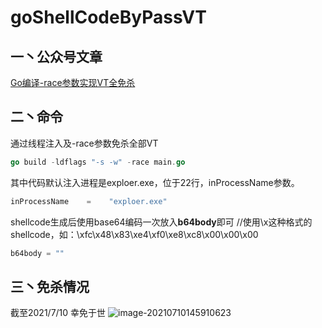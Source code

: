 # goShellCodeByPassVT

## 一丶公众号文章
[Go编译-race参数实现VT全免杀](https://mp.weixin.qq.com/s/GrS6Kf7ZTDHT6cz_W1flfw)

## 二丶命令

通过线程注入及-race参数免杀全部VT

~~~go
go build -ldflags "-s -w" -race main.go
~~~

其中代码默认注入进程是exploer.exe，位于22行，inProcessName参数。
~~~go
inProcessName    =    "exploer.exe"
~~~

shellcode生成后使用base64编码一次放入**b64body**即可    //使用\x这种格式的shellcode，如：\xfc\x48\x83\xe4\xf0\xe8\xc8\x00\x00\x00
~~~go
b64body = ""
~~~


## 三丶免杀情况
截至2021/7/10 幸免于世
![image-20210710145910623](https://typora-mine.oss-cn-beijing.aliyuncs.com/typora/image-20210710145910623.png)


